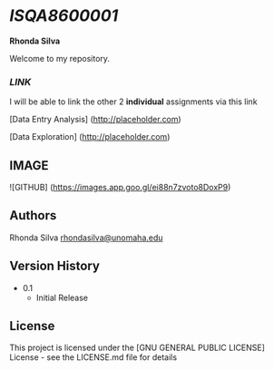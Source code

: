 # _ISQA8600001_

 **Rhonda Silva**
 
Welcome to my repository.

### _LINK_

I will be able to link the other 2 **individual** assignments via this link

[Data Entry Analysis] (http://placeholder.com)

 [Data Exploration] (http://placeholder.com)

## **IMAGE** 

![GITHUB] (https://images.app.goo.gl/ei88n7zvoto8DoxP9)
 


## Authors

Rhonda Silva rhondasilva@unomaha.edu


## Version History

* 0.1
    * Initial Release

## License

This project is licensed under the [GNU GENERAL PUBLIC LICENSE] License - see the LICENSE.md file for details
